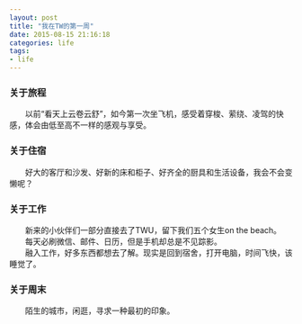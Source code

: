 ```yaml
---
layout: post
title: "我在TW的第一周"
date: 2015-08-15 21:16:18
categories: life
tags:
- life
---
```

### 关于旅程
&emsp;&emsp;以前“看天上云卷云舒”，如今第一次坐飞机，感受着穿梭、萦绕、凌驾的快感，体会由低至高不一样的感观与享受。

### 关于住宿
&emsp;&emsp;好大的客厅和沙发、好新的床和柜子、好齐全的厨具和生活设备，我会不会变懒呢？

### 关于工作
&emsp;&emsp;新来的小伙伴们一部分直接去了TWU，留下我们五个女生on the beach。<br>
&emsp;&emsp;每天必刷微信、邮件、日历，但是手机却总是不见踪影。<br>
&emsp;&emsp;融入工作，好多东西都想去了解。现实是回到宿舍，打开电脑，时间飞快，该睡觉了。

### 关于周末
&emsp;&emsp;陌生的城市，闲逛，寻求一种最初的印象。
